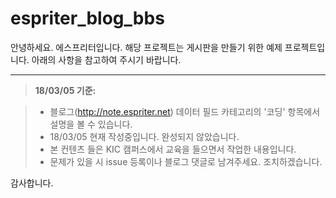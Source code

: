 espriter_blog_bbs
===================


안녕하세요. 에스프리터입니다. 해당 프로젝트는 게시판을 만들기 위한 예제 프로젝트입니다.
아래의 사항을 참고하여 주시기 바랍니다.

----------



> **18/03/05 기준:**

> - 블로그(http://note.espriter.net) 데이터 필드 카테고리의 '코딩' 항목에서 설명을 볼 수 있습니다.
> - 18/03/05 현재 작성중입니다. 완성되지 않았습니다.
> - 본 컨텐츠 들은 KIC 캠퍼스에서 교육을 들으면서 작업한 내용입니다.
> - 문제가 있을 시 issue 등록이나 블로그 댓글로 남겨주세요. 조치하겠습니다.

감사합니다.
